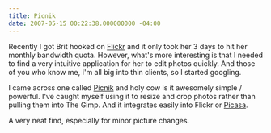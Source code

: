 ```yaml
---
title: Picnik
date: 2007-05-15 00:22:38.000000000 -04:00
---
```

Recently I got Brit hooked on [Flickr](http://flickr.com/) and it only took her 3 days to hit her monthly bandwidth quota. However, what's more interesting is that I needed to find a very intuitive application for her to edit photos quickly. And those of you who know me, I'm all big into thin clients, so I started googling.

I came across one called [Picnik](http://www.picnik.com/) and holy cow is it awesomely simple / powerful. I've caught myself using it to resize and crop photos rather than pulling them into The Gimp. And it integrates easily into Flickr or [Picasa](http://picasa.google.com/).

A very neat find, especially for minor picture changes.
